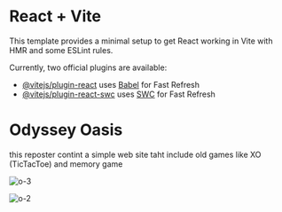 # React + Vite

This template provides a minimal setup to get React working in Vite with HMR and some ESLint rules.

Currently, two official plugins are available:

- [@vitejs/plugin-react](https://github.com/vitejs/vite-plugin-react/blob/main/packages/plugin-react/README.md) uses [Babel](https://babeljs.io/) for Fast Refresh
- [@vitejs/plugin-react-swc](https://github.com/vitejs/vite-plugin-react-swc) uses [SWC](https://swc.rs/) for Fast Refresh

<h1>Odyssey Oasis</h1>

<p>this reposter contint a simple web site taht include old games like XO (TicTacToe) and memory game</p>

![o-3](https://github.com/safia-itouchene/odyssey_oasis/assets/115651730/6467538c-035a-45be-90a8-ebf22edba2bd)

![o-2](https://github.com/safia-itouchene/odyssey_oasis/assets/115651730/8f652547-d05d-47c7-8739-7c9b8d187cfa)

